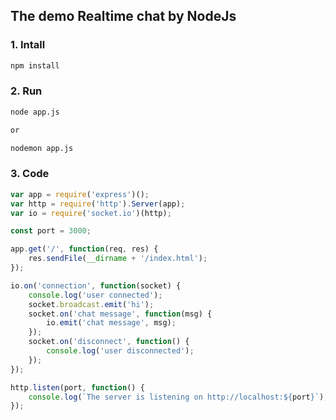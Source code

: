 ## The demo Realtime chat by NodeJs

### 1. Intall

~~~bash
npm install
~~~

### 2. Run

~~~bash
node app.js

or

nodemon app.js
~~~

### 3. Code

~~~javascript
var app = require('express')();
var http = require('http').Server(app);
var io = require('socket.io')(http);

const port = 3000;

app.get('/', function(req, res) {
    res.sendFile(__dirname + '/index.html');
});

io.on('connection', function(socket) {
    console.log('user connected');
    socket.broadcast.emit('hi');
    socket.on('chat message', function(msg) {
        io.emit('chat message', msg);
    });
    socket.on('disconnect', function() {
        console.log('user disconnected');
    });
});

http.listen(port, function() {
    console.log(`The server is listening on http://localhost:${port}`);
});
~~~
